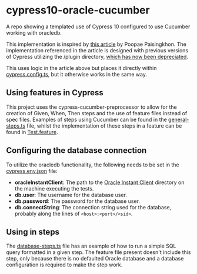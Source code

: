 # cypress10-oracle-cucumber
A repo showing a templated use of Cypress 10 configured to use Cucumber working with oracledb.

This implementation is inspired by [this article](https://developers.ascendcorp.com/connecting-oracle-database-in-cypress-project-cbcd3bfabdbd) by Poopae Paisingkhon.  The
implementation referenced in the article is designed with previous versions of Cypress 
utilizing the /plugin directory, [which has now been depreciated](https://docs.cypress.io/guides/references/migration-guide#Plugins-File-Removed).

This uses logic in the article above but places it directly within [cypress.config.ts](cypress.config.ts), but it otherwise
works in the same way.

## Using features in Cypress

This project uses the cypress-cucumber-preprocessor to allow for the creation of Given, When, Then steps and the use of feature
files instead of spec files. Examples of steps using Cucumber can be found in the 
[general-steps.ts](cypress/support/step_definitions/general-steps.ts) file, whilst the implementation of these steps in a feature
can be found in [Test.feature](cypress/e2e/Test.feature).

## Configuring the database connection

To utilize the oracledb functionality, the following needs to be set in the [cypress.env.json](cypress.env.json) file:

* __oracleInstantClient__: The path to the [Oracle Instant Client](https://www.oracle.com/database/technologies/instant-client/downloads.html) directory on the machine executing the tests.
* __db.user__: The username for the database user.
* __db.password__: The password for the database user.
* __db.connectString__: The connection string used for the database, probably along the lines of `<host>:<port>/<sid>`.

## Using in steps

The [database-steps.ts](cypress/support/step_definitions/database-steps.ts) file has an example of how to run a simple SQL query
formatted in a given step.  The feature file present doesn't include this step, only because there is no defaulted Oracle database
and a database configuration is required to make the step work.
